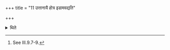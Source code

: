 +++
title = "11 उत्तानायै होत्र इडामवद्यति"

+++

<details><summary>थिते</summary>

11. From the non-hairy part he cuts the Iḍā-portion[^1] for the Hotr̥, from the hairy part for the Āgnīdhra.  


[^1]: See III.9.7-9.
</details>
